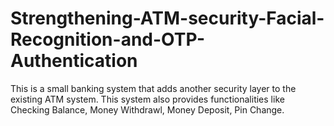 # Strengthening-ATM-security-Facial-Recognition-and-OTP-Authentication
This is a small banking system that adds another security layer to the existing ATM system. This system also provides functionalities like Checking Balance, Money Withdrawl, Money Deposit, Pin Change.
